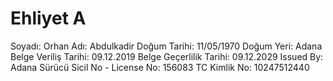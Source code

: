 ﻿
# Ehliyet A

Soyadı: Orhan
Adı: Abdulkadir
Doğum Tarihi: 11/05/1970
Doğum Yeri: Adana
Belge Veriliş Tarihi: 09.12.2019
Belge Geçerlilik Tarihi: 09.12.2029
Issued By: Adana
Sürücü Sicil No - License No: 156083
TC Kimlik No: 10247512440



